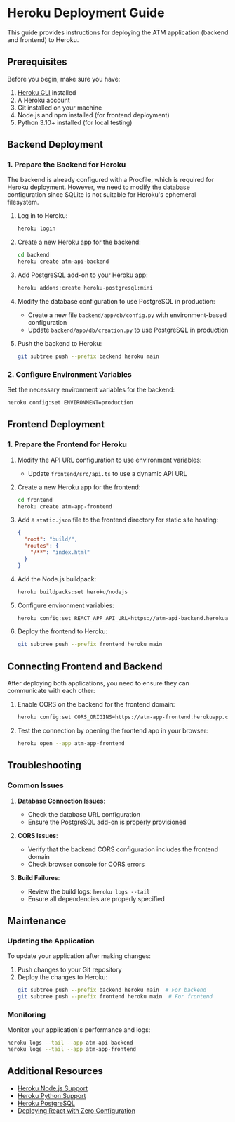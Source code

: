 # Heroku Deployment Guide

This guide provides instructions for deploying the ATM application (backend and frontend) to Heroku.

## Prerequisites

Before you begin, make sure you have:

1. [Heroku CLI](https://devcenter.heroku.com/articles/heroku-cli) installed
2. A Heroku account
3. Git installed on your machine
4. Node.js and npm installed (for frontend deployment)
5. Python 3.10+ installed (for local testing)

## Backend Deployment

### 1. Prepare the Backend for Heroku

The backend is already configured with a Procfile, which is required for Heroku deployment. However, we need to modify the database configuration since SQLite is not suitable for Heroku's ephemeral filesystem.

1. Log in to Heroku:
   ```bash
   heroku login
   ```

2. Create a new Heroku app for the backend:
   ```bash
   cd backend
   heroku create atm-api-backend
   ```

3. Add PostgreSQL add-on to your Heroku app:
   ```bash
   heroku addons:create heroku-postgresql:mini
   ```

4. Modify the database configuration to use PostgreSQL in production:
   - Create a new file `backend/app/db/config.py` with environment-based configuration
   - Update `backend/app/db/creation.py` to use PostgreSQL in production

5. Push the backend to Heroku:
   ```bash
   git subtree push --prefix backend heroku main
   ```

### 2. Configure Environment Variables

Set the necessary environment variables for the backend:

```bash
heroku config:set ENVIRONMENT=production
```

## Frontend Deployment

### 1. Prepare the Frontend for Heroku

1. Modify the API URL configuration to use environment variables:
   - Update `frontend/src/api.ts` to use a dynamic API URL

2. Create a new Heroku app for the frontend:
   ```bash
   cd frontend
   heroku create atm-app-frontend
   ```

3. Add a `static.json` file to the frontend directory for static site hosting:
   ```json
   {
     "root": "build/",
     "routes": {
       "/**": "index.html"
     }
   }
   ```

4. Add the Node.js buildpack:
   ```bash
   heroku buildpacks:set heroku/nodejs
   ```

5. Configure environment variables:
   ```bash
   heroku config:set REACT_APP_API_URL=https://atm-api-backend.herokuapp.com
   ```

6. Deploy the frontend to Heroku:
   ```bash
   git subtree push --prefix frontend heroku main
   ```

## Connecting Frontend and Backend

After deploying both applications, you need to ensure they can communicate with each other:

1. Enable CORS on the backend for the frontend domain:
   ```bash
   heroku config:set CORS_ORIGINS=https://atm-app-frontend.herokuapp.com --app atm-api-backend
   ```

2. Test the connection by opening the frontend app in your browser:
   ```bash
   heroku open --app atm-app-frontend
   ```

## Troubleshooting

### Common Issues

1. **Database Connection Issues**:
   - Check the database URL configuration
   - Ensure the PostgreSQL add-on is properly provisioned

2. **CORS Issues**:
   - Verify that the backend CORS configuration includes the frontend domain
   - Check browser console for CORS errors

3. **Build Failures**:
   - Review the build logs: `heroku logs --tail`
   - Ensure all dependencies are properly specified

## Maintenance

### Updating the Application

To update your application after making changes:

1. Push changes to your Git repository
2. Deploy the changes to Heroku:
   ```bash
   git subtree push --prefix backend heroku main  # For backend
   git subtree push --prefix frontend heroku main  # For frontend
   ```

### Monitoring

Monitor your application's performance and logs:

```bash
heroku logs --tail --app atm-api-backend
heroku logs --tail --app atm-app-frontend
```

## Additional Resources

- [Heroku Node.js Support](https://devcenter.heroku.com/articles/nodejs-support)
- [Heroku Python Support](https://devcenter.heroku.com/articles/python-support)
- [Heroku PostgreSQL](https://devcenter.heroku.com/articles/heroku-postgresql)
- [Deploying React with Zero Configuration](https://blog.heroku.com/deploying-react-with-zero-configuration)